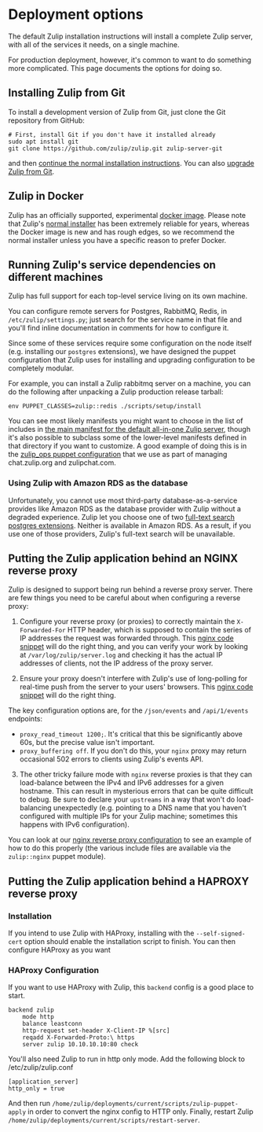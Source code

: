 # Deployment options

The default Zulip installation instructions will install a complete
Zulip server, with all of the services it needs, on a single machine.

For production deployment, however, it's common to want to do
something more complicated.  This page documents the options for doing so.

## Installing Zulip from Git

To install a development version of Zulip from Git, just clone the Git
repository from GitHub:

```
# First, install Git if you don't have it installed already
sudo apt install git
git clone https://github.com/zulip/zulip.git zulip-server-git
```

and then
[continue the normal installation instructions](../production/install.html#step-2-install-zulip).
You can also [upgrade Zulip from Git](../production/maintain-secure-upgrade.html#upgrading-from-a-git-repository).

## Zulip in Docker

Zulip has an officially supported, experimental
[docker image](https://github.com/zulip/docker-zulip).  Please note
that Zulip's [normal installer](../production/install.html) has been
extremely reliable for years, whereas the Docker image is new and has
rough edges, so we recommend the normal installer unless you have a
specific reason to prefer Docker.

## Running Zulip's service dependencies on different machines

Zulip has full support for each top-level service living on its own
machine.

You can configure remote servers for Postgres, RabbitMQ, Redis,
in `/etc/zulip/settings.py`; just search for the service name in that
file and you'll find inline documentation in comments for how to
configure it.

Since some of these services require some configuration on the node
itself (e.g. installing our `postgres` extensions), we have designed
the puppet configuration that Zulip uses for installing and upgrading
configuration to be completely modular.

For example, you can install a Zulip rabbitmq server on a machine, you
can do the following after unpacking a Zulip production release
tarball:

```
env PUPPET_CLASSES=zulip::redis ./scripts/setup/install
```

You can see most likely manifests you might want to choose in the list
of includes in
[the main manifest for the default all-in-one Zulip server][voyager.pp],
though it's also possible to subclass some of the lower-level
manifests defined in that directory if you want to customize.  A good
example of doing this is in the
[zulip_ops puppet configuration][zulipchat-puppet] that we use as part
of managing chat.zulip.org and zulipchat.com.

### Using Zulip with Amazon RDS as the database

Unfortunately, you cannot use most third-party database-as-a-service
provides like Amazon RDS as the database provider with Zulip without a
degraded experience.  Zulip let you choose one of two
[full-text search postgres extensions](../subsystems/full-text-search.html).
Neither is available in Amazon RDS.  As a result, if you use one of
those providers, Zulip's full-text search will be unavailable.

## Putting the Zulip application behind an NGINX reverse proxy

Zulip is designed to support being run behind a reverse proxy server.
There are few things you need to be careful about when configuring a
reverse proxy:

1. Configure your reverse proxy (or proxies) to correctly maintain the
`X-Forwarded-For` HTTP header, which is supposed to contain the series
of IP addresses the request was forwarded through.  This
[nginx code snippet][nginx-proxy-config] will do the right thing, and
you can verify your work by looking at `/var/log/zulip/server.log` and
checking it has the actual IP addresses of clients, not the IP address
of the proxy server.

2. Ensure your proxy doesn't interfere with Zulip's use of long-polling
for real-time push from the server to your users' browsers.  This
[nginx code snippet][nginx-proxy-longpolling-config] will do the right thing.

The key configuration options are, for the `/json/events` and
`/api/1/events` endpoints:

* `proxy_read_timeout 1200;`.  It's critical that this be
  significantly above 60s, but the precise value isn't important.
* `proxy_buffering off`.  If you don't do this, your `nginx` proxy may
  return occasional 502 errors to clients using Zulip's events API.

3. The other tricky failure mode with `nginx` reverse proxies is that
they can load-balance between the IPv4 and IPv6 addresses for a given
hostname.  This can result in mysterious errors that can be quite
difficult to debug.  Be sure to declare your `upstreams` in a way that
won't do load-balancing unexpectedly (e.g. pointing to a DNS name that
you haven't configured with multiple IPs for your Zulip machine;
sometimes this happens with IPv6 configuration).

You can look at our
[nginx reverse proxy configuration][nginx-loadbalancer] to see an
example of how to do this properly (the various include files are
available via the `zulip::nginx` puppet module).

[nginx-proxy-config]: https://github.com/zulip/zulip/blob/master/puppet/zulip/files/nginx/zulip-include-common/proxy
[nginx-proxy-longpolling-config]: https://github.com/zulip/zulip/blob/master/puppet/zulip/files/nginx/zulip-include-common/proxy_longpolling
[voyager.pp]: https://github.com/zulip/zulip/blob/master/puppet/zulip/manifests/voyager.pp
[zulipchat-puppet]: https://github.com/zulip/zulip/tree/master/puppet/zulip_ops/manifests
[nginx-loadbalancer]: https://github.com/zulip/zulip/blob/master/puppet/zulip_ops/files/nginx/sites-available/loadbalancer


## Putting the Zulip application behind a HAPROXY reverse proxy

### Installation

If you intend to use Zulip with HAProxy, installing with the `--self-signed-cert` option should enable the installation script to finish. You can then configure HAProxy as you want

### HAProxy Configuration

If you want to use HAProxy with Zulip, this `backend` config is a good place to start.

```
backend zulip
    mode http
    balance leastconn
    http-request set-header X-Client-IP %[src]
    reqadd X-Forwarded-Proto:\ https
    server zulip 10.10.10.10:80 check
```

You'll also need Zulip to run in http only mode. Add the following block to /etc/zulip/zulip.conf

```
[application_server]
http_only = true
```

And then run `/home/zulip/deployments/current/scripts/zulip-puppet-apply` in order to convert the nginx config to HTTP only. Finally, restart Zulip `/home/zulip/deployments/current/scripts/restart-server`.


